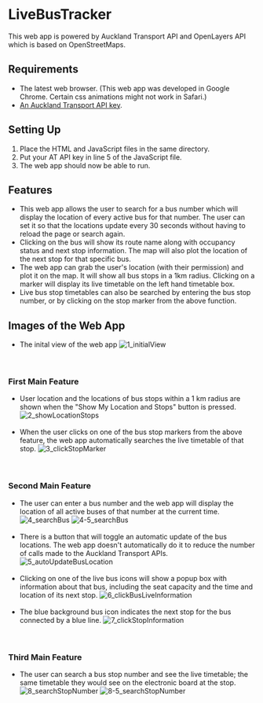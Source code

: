 # LiveBusTracker
This web app is powered by Auckland Transport API and OpenLayers API which is based on OpenStreetMaps.

## Requirements
- The latest web browser. (This web app was developed in Google Chrome. Certain css animations might not work in Safari.)
- [An Auckland Transport API key](https://dev-portal.at.govt.nz/).



## Setting Up
1. Place the HTML and JavaScript files in the same directory.
2. Put your AT API key in line 5 of the JavaScript file.
3. The web app should now be able to run.

## Features
* This web app allows the user to search for a bus number which will display the location of every active bus for that number. The user can set it so that the locations update every 30 seconds without having to reload the page or search again.
* Clicking on the bus will show its route name along with occupancy status and next stop information. The map will also plot the location of the next stop for that specific bus.
* The web app can grab the user's location (with their permission) and plot it on the map. It will show all bus stops in a 1km radius. Clicking on a marker will display its live timetable on the left hand timetable box.
* Live bus stop timetables can also be searched by entering the bus stop number, or by clicking on the stop marker from the above function.

## Images of the Web App
- The inital view of the web app
![1_initialView](https://user-images.githubusercontent.com/45221821/63489649-cbbabf80-c506-11e9-8865-c55d5107bd97.PNG)
<br/><br/><br/>
### First Main Feature
- User location and the locations of bus stops within a 1 km radius are shown when the "Show My Location and Stops" button is pressed.
![2_showLocationStops](https://user-images.githubusercontent.com/45221821/63489653-ceb5b000-c506-11e9-8717-0f9411b94552.PNG)
<br/><br/>
- When the user clicks on one of the bus stop markers from the above feature, the web app automatically searches the live timetable of that stop.
![3_clickStopMarker](https://user-images.githubusercontent.com/45221821/63489661-d2493700-c506-11e9-87d3-7eec8a6b6b38.PNG)
<br/><br/><br/>
### Second Main Feature
- The user can enter a bus number and the web app will display the location of all active buses of that number at the current time.
![4_searchBus](https://user-images.githubusercontent.com/45221821/63489666-d412fa80-c506-11e9-9cf7-6bb983668a22.PNG)
![4-5_searchBus](https://user-images.githubusercontent.com/45221821/63489669-d70deb00-c506-11e9-817d-746533cdb919.PNG)
<br/><br/>
- There is a button that will toggle an automatic update of the bus locations. The web app doesn't automatically do it to reduce the number of calls made to the Auckland Transport APIs.<br/>
![5_autoUpdateBusLocation](https://user-images.githubusercontent.com/45221821/63489674-d9704500-c506-11e9-8001-cb2568e16965.PNG)
<br/><br/>
- Clicking on one of the live bus icons will show a popup box with information about that bus, including the seat capacity and the time and location of its next stop.
![6_clickBusLiveInformation](https://user-images.githubusercontent.com/45221821/63489677-dbd29f00-c506-11e9-9605-66da0ad2c1e8.PNG)
<br/><br/>
- The blue background bus icon indicates the next stop for the bus connected by a blue line.
![7_clickStopInformation](https://user-images.githubusercontent.com/45221821/63489681-de34f900-c506-11e9-90c9-dc7300bff78a.PNG)
<br/><br/><br/>
### Third Main Feature
- The user can search a bus stop number and see the live timetable; the same timetable they would see on the electronic board at the stop.<br/>
![8_searchStopNumber](https://user-images.githubusercontent.com/45221821/63489689-dffebc80-c506-11e9-9338-5fc0509fbec4.PNG)
![8-5_searchStopNumber](https://user-images.githubusercontent.com/45221821/63489691-e1c88000-c506-11e9-9a14-9ba92dc21ae9.PNG)
